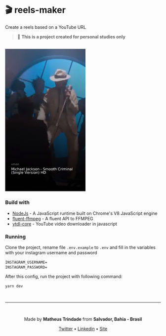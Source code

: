# 🎬 reels-maker
 Create a reels based on a YouTube URL

> 🚫 **This is a project created for personal studies only**

<br/>

<img src="https://github.com/trindadematheus/reels-maker/blob/master/assets/example.png" width="260" />

### Build with

- [NodeJs](https://nodejs.org/en/) - A JavaScript runtime built on Chrome's V8 JavaScript engine
- [fluent-ffmpeg](https://github.com/fluent-ffmpeg/node-fluent-ffmpeg) - A fluent API to FFMPEG
- [ytdl-core](https://github.com/fent/node-ytdl-core) - YouTube video downloader in javascript

### Running
Clone the project, rename file `.env.example` to `.env` and fill in the variables with your instagram username and password
```
INSTAGRAM_USERNAME=
INSTAGRAM_PASSWORD=
```
After this config, run the project with following command:

```
yarn dev
```

<br/>

---

<br/>

<p align="center">Made by <b>Matheus Trindade</b> from <b>Salvador, Bahia - Brasil</b></p>

<p align="center">
  <a href="https://twitter.com/trnddev">Twitter</a> •
  <a href="https://www.linkedin.com/in/trindadematheus/">Linkedin</a> •
  <a href="https://matheustrindade.dev.br/">Site</a>
</p>
